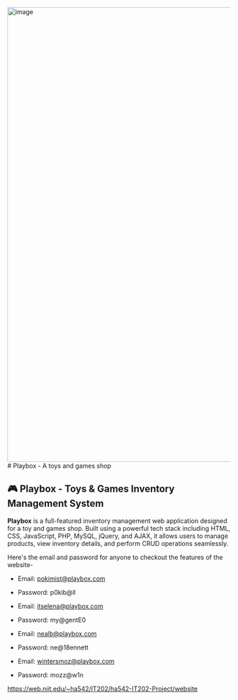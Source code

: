 <img width="1024" height="1024" alt="image" src="https://github.com/user-attachments/assets/6e9ede03-13a6-4c98-9622-47ef846c2a20" /># Playbox - A toys and games shop 
## 🎮 Playbox - Toys & Games Inventory Management System

**Playbox** is a full-featured inventory management web application designed for a toy and games shop. Built using a powerful tech stack including HTML, CSS, JavaScript, PHP, MySQL, jQuery, and AJAX, it allows users to manage products, view inventory details, and perform CRUD operations seamlessly.


Here's the email and password for anyone to checkout the features of the website-
- Email: pokimist@playbox.com
- Password: p0kib@ll

- Email: itselena@playbox.com 
- Password: my@gentE0

- Email: nealb@playbox.com
- Password: ne@18ennett

- Email: wintersmoz@playbox.com
- Password: mozz@w1n

https://web.njit.edu/~ha542/IT202/ha542-IT202-Project/website
